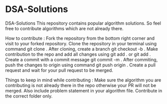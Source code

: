 # DSA-Solutions
DSA-Solutions
This repository contains popular algorithm solutions. So feel free to contribute algorithms which are not already there.

How to contribute :
Fork the repository from the bottom right corner and visit to your forked repository.
Clone the repository in your terminal using command git clone <url>.
After cloning, create a branch git checkout -b <branch-name>.
Make contribution to the repo and add all changes using git add . or git add <filename>.
Create a commit with a commit message git commit -m <commit-msg>.
After commiting, push the changes to origin using command git push origin <branch-name>.
Create a pull request and wait for your pull request to be merged.


Things to keep in mind while contributing :
Make sure the algorithm you are contributing is not already there in the repo otherwise your PR will not be merged.
Also include problem statement in your algorithm file.
Contribute in the correct folder only.
